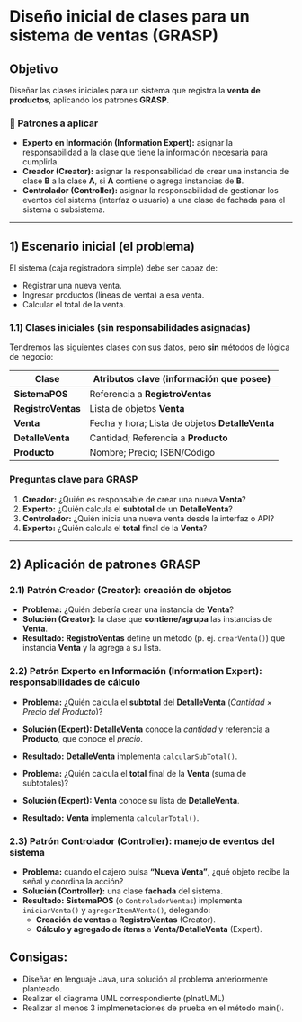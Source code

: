 # Diseño inicial de clases para un sistema de ventas (GRASP)

## Objetivo
Diseñar las clases iniciales para un sistema que registra la **venta de productos**, aplicando los patrones **GRASP**.

### 🎯 Patrones a aplicar
- **Experto en Información (Information Expert):** asignar la responsabilidad a la clase que tiene la información necesaria para cumplirla.
- **Creador (Creator):** asignar la responsabilidad de crear una instancia de clase **B** a la clase **A**, si **A** contiene o agrega instancias de **B**.
- **Controlador (Controller):** asignar la responsabilidad de gestionar los eventos del sistema (interfaz o usuario) a una clase de fachada para el sistema o subsistema.

---

## 1) Escenario inicial (el problema)
El sistema (caja registradora simple) debe ser capaz de:
- Registrar una nueva venta.  
- Ingresar productos (líneas de venta) a esa venta.  
- Calcular el total de la venta.

### 1.1) Clases iniciales (sin responsabilidades asignadas)
Tendremos las siguientes clases con sus datos, pero **sin** métodos de lógica de negocio:

| Clase              | Atributos clave (información que posee)        |
|--------------------|-------------------------------------------------|
| **SistemaPOS**     | Referencia a **RegistroVentas**                |
| **RegistroVentas** | Lista de objetos **Venta**                     |
| **Venta**          | Fecha y hora; Lista de objetos **DetalleVenta**|
| **DetalleVenta**   | Cantidad; Referencia a **Producto**            |
| **Producto**       | Nombre; Precio; ISBN/Código                    |

### Preguntas clave para GRASP
1. **Creador:** ¿Quién es responsable de crear una nueva **Venta**?  
2. **Experto:** ¿Quién calcula el **subtotal** de un **DetalleVenta**?  
3. **Controlador:** ¿Quién inicia una nueva venta desde la interfaz o API?  
4. **Experto:** ¿Quién calcula el **total** final de la **Venta**?

---

## 2) Aplicación de patrones GRASP

### 2.1) Patrón **Creador** (Creator): creación de objetos
- **Problema:** ¿Quién debería crear una instancia de **Venta**?  
- **Solución (Creator):** la clase que **contiene/agrupa** las instancias de **Venta**.  
- **Resultado:** **RegistroVentas** define un método (p. ej. `crearVenta()`) que instancia **Venta** y la agrega a su lista.

### 2.2) Patrón **Experto en Información** (Information Expert): responsabilidades de cálculo
- **Problema:** ¿Quién calcula el **subtotal** del **DetalleVenta** (*Cantidad × Precio del Producto*)?  
- **Solución (Expert):** **DetalleVenta** conoce la *cantidad* y referencia a **Producto**, que conoce el *precio*.  
- **Resultado:** **DetalleVenta** implementa `calcularSubTotal()`.

- **Problema:** ¿Quién calcula el **total** final de la **Venta** (suma de subtotales)?  
- **Solución (Expert):** **Venta** conoce su lista de **DetalleVenta**.  
- **Resultado:** **Venta** implementa `calcularTotal()`.

### 2.3) Patrón **Controlador** (Controller): manejo de eventos del sistema
- **Problema:** cuando el cajero pulsa **“Nueva Venta”**, ¿qué objeto recibe la señal y coordina la acción?  
- **Solución (Controller):** una clase **fachada** del sistema.  
- **Resultado:** **SistemaPOS** (o `ControladorVentas`) implementa `iniciarVenta()` y `agregarItemAVenta()`, delegando:
  - **Creación de ventas** a **RegistroVentas** (Creator).
  - **Cálculo y agregado de ítems** a **Venta/DetalleVenta** (Expert).
 
## Consigas:

- Diseñar en lenguaje Java, una solución al problema anteriormente planteado.
- Realizar el diagrama UML correspondiente (plnatUML)
- Realizar al menos 3 implmenetaciones de prueba en el método main().
